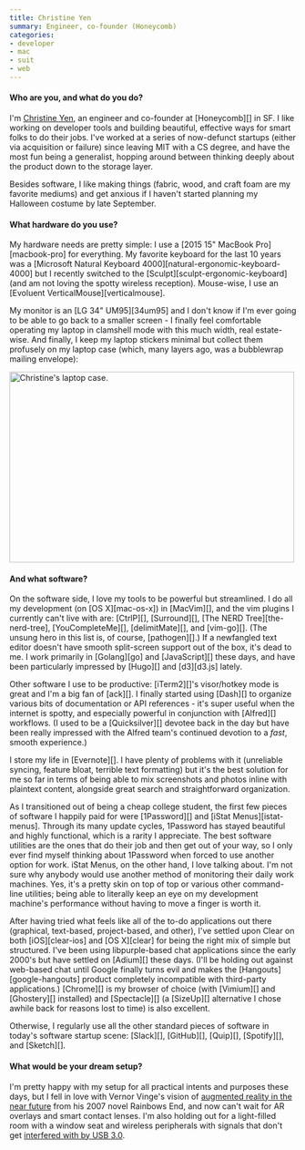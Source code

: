```yaml
---
title: Christine Yen
summary: Engineer, co-founder (Honeycomb)
categories:
- developer
- mac
- suit
- web
---
```


#### Who are you, and what do you do?

I'm [Christine Yen](https://twitter.com/cyen "Christine's Twitter account."), an engineer and co-founder at [Honeycomb][] in SF. I like working on developer tools and building beautiful, effective ways for smart folks to do their jobs. I've worked at a series of now-defunct startups (either via acquisition or failure) since leaving MIT with a CS degree, and have the most fun being a generalist, hopping around between thinking deeply about the product down to the storage layer.

Besides software, I like making things (fabric, wood, and craft foam are my favorite mediums) and get anxious if I haven't started planning my Halloween costume by late September.

#### What hardware do you use?

My hardware needs are pretty simple: I use a [2015 15" MacBook Pro][macbook-pro] for everything. My favorite keyboard for the last 10 years was a [Microsoft Natural Keyboard 4000][natural-ergonomic-keyboard-4000] but I recently switched to the [Sculpt][sculpt-ergonomic-keyboard] (and am not loving the spotty wireless reception). Mouse-wise, I use an [Evoluent VerticalMouse][verticalmouse].

My monitor is an [LG 34" UM95][34um95] and I don't know if I'm ever going to be able to go back to a smaller screen - I finally feel comfortable operating my laptop in clamshell mode with this much width, real estate-wise. And finally, I keep my laptop stickers minimal but collect them profusely on my laptop case (which, many layers ago, was a bubblewrap mailing envelope):

<img src="/images/interviews/christine.yen.case.jpg" width="500" height="335" alt="Christine's laptop case." class="detail">

#### And what software?

On the software side, I love my tools to be powerful but streamlined. I do all my development (on [OS X][mac-os-x]) in [MacVim][], and the vim plugins I currently can't live with are: [CtrlP][], [Surround][], [The NERD Tree][the-nerd-tree], [YouCompleteMe][], [delimitMate][], and [vim-go][]. (The unsung hero in this list is, of course, [pathogen][].) If a newfangled text editor doesn't have smooth split-screen support out of the box, it's dead to me. I work primarily in [Golang][go] and [JavaScript][] these days, and have been particularly impressed by [Hugo][] and [d3][d3.js] lately.

Other software I use to be productive: [iTerm2][]'s visor/hotkey mode is great and I'm a big fan of [ack][]. I finally started using [Dash][] to organize various bits of documentation or API references - it's super useful when the internet is spotty, and especially powerful in conjunction with [Alfred][] workflows. (I used to be a [Quicksilver][] devotee back in the day but have been really impressed with the Alfred team's continued devotion to a _fast_, smooth experience.)

I store my life in [Evernote][]. I have plenty of problems with it (unreliable syncing, feature bloat, terrible text formatting) but it's the best solution for me so far in terms of being able to mix screenshots and photos inline with plaintext content, alongside great search and straightforward organization.

As I transitioned out of being a cheap college student, the first few pieces of software I happily paid for were [1Password][] and [iStat Menus][istat-menus]. Through its many update cycles, 1Password has stayed beautiful and highly functional, which is a rarity I appreciate. The best software utilities are the ones that do their job and then get out of your way, so I only ever find myself thinking about 1Password when forced to use another option for work. iStat Menus, on the other hand, I love talking about. I'm not sure why anybody would use another method of monitoring their daily work machines. Yes, it's a pretty skin on top of top or various other command-line utilities; being able to literally keep an eye on my development machine's performance without having to move a finger is worth it.

After having tried what feels like all of the to-do applications out there (graphical, text-based, project-based, and other), I've settled upon Clear on both [iOS][clear-ios] and [OS X][clear] for being the right mix of simple but structured. I've been using libpurple-based chat applications since the early 2000's but have settled on [Adium][] these days. (I'll be holding out against web-based chat until Google finally turns evil and makes the [Hangouts][google-hangouts] product completely incompatible with third-party applications.) [Chrome][] is my browser of choice (with [Vimium][] and [Ghostery][] installed) and [Spectacle][] (a [SizeUp][] alternative I chose awhile back for reasons lost to time) is also excellent.

Otherwise, I regularly use all the other standard pieces of software in today's software startup scene: [Slack][], [GitHub][], [Quip][], [Spotify][], and [Sketch][].

#### What would be your dream setup?

I'm pretty happy with my setup for all practical intents and purposes these days, but I fell in love with Vernor Vinge's vision of [augmented reality in the near future](https://en.wikipedia.org/wiki/Rainbows_End#Augmented_reality "The augmented reality section of the Wikipedia entry for Rainbows End") from his 2007 novel Rainbows End, and now can't wait for AR overlays and smart contact lenses. I'm also holding out for a light-filled room with a window seat and wireless peripherals with signals that don't get [interfered with by USB 3.0](http://thewirecutter.com/reviews/best-usb-hubs/#note "A note on a Wirecutter article about USB 3 interference.").